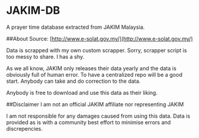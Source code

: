 # JAKIM-DB
A prayer time database extracted from JAKIM Malaysia.

##About
Source: [http://www.e-solat.gov.my/](http://www.e-solat.gov.my/)

Data is scrapped with my own custom scrapper. Sorry, scrapper script is too messy to share. I has a shy. 

As we all know, JAKIM only releases their data yearly and the data is obviously full of human error. To have a centralized repo will be a good start. Anybody can take and do correction to the data. 

Anybody is free to download and use this data as their liking. 

##Disclaimer
I am not an official JAKIM affiliate nor representing JAKIM

I am not responsible for any damages caused from using this data. Data is provided as is with a community best effort to minimise errors and discrepencies. 

